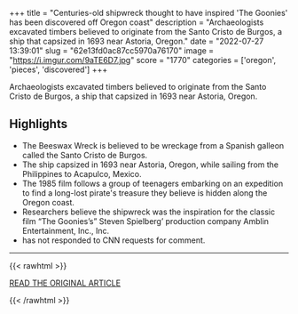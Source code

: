 +++
title = "Centuries-old shipwreck thought to have inspired 'The Goonies' has been discovered off Oregon coast"
description = "Archaeologists excavated timbers believed to originate from the Santo Cristo de Burgos, a ship that capsized in 1693 near Astoria, Oregon."
date = "2022-07-27 13:39:01"
slug = "62e13fd0ac87cc5970a76170"
image = "https://i.imgur.com/9aTE6D7.jpg"
score = "1770"
categories = ['oregon', 'pieces', 'discovered']
+++

Archaeologists excavated timbers believed to originate from the Santo Cristo de Burgos, a ship that capsized in 1693 near Astoria, Oregon.

## Highlights

- The Beeswax Wreck is believed to be wreckage from a Spanish galleon called the Santo Cristo de Burgos.
- The ship capsized in 1693 near Astoria, Oregon, while sailing from the Philippines to Acapulco, Mexico.
- The 1985 film follows a group of teenagers embarking on an expedition to find a long-lost pirate's treasure they believe is hidden along the Oregon coast.
- Researchers believe the shipwreck was the inspiration for the classic film “The Goonies’s” Steven Spielberg’ production company Amblin Entertainment, Inc., Inc.
- has not responded to CNN requests for comment.

---

{{< rawhtml >}}
  <p class="article-category">
    <a target="_blank" href="https://www.cnn.com/2022/07/26/world/goonies-shipwreck-oregon-discovery-scn/index.html">READ THE ORIGINAL ARTICLE</a>
  </p>
{{< /rawhtml >}}
